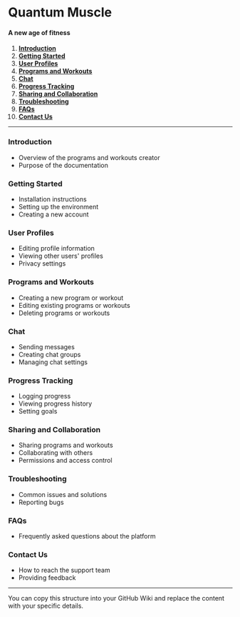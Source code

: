 # Quantum Muscle

#### A new age of fitness

1. **[Introduction](#introduction)**
2. **[Getting Started](#getting-started)**
3. **[User Profiles](#user-profiles)**
4. **[Programs and Workouts](#programs-and-workouts)**
5. **[Chat](#chat)**
6. **[Progress Tracking](#progress-tracking)**
7. **[Sharing and Collaboration](#sharing-and-collaboration)**
8. **[Troubleshooting](#troubleshooting)**
9. **[FAQs](#faqs)**
10. **[Contact Us](#contact-us)**

---

### Introduction

- Overview of the programs and workouts creator
- Purpose of the documentation

### Getting Started

- Installation instructions
- Setting up the environment
- Creating a new account

### User Profiles

- Editing profile information
- Viewing other users' profiles
- Privacy settings

### Programs and Workouts

- Creating a new program or workout
- Editing existing programs or workouts
- Deleting programs or workouts

### Chat

- Sending messages
- Creating chat groups
- Managing chat settings

### Progress Tracking

- Logging progress
- Viewing progress history
- Setting goals

### Sharing and Collaboration

- Sharing programs and workouts
- Collaborating with others
- Permissions and access control

### Troubleshooting

- Common issues and solutions
- Reporting bugs

### FAQs

- Frequently asked questions about the platform

### Contact Us

- How to reach the support team
- Providing feedback

---

You can copy this structure into your GitHub Wiki and replace the content with your specific details.
